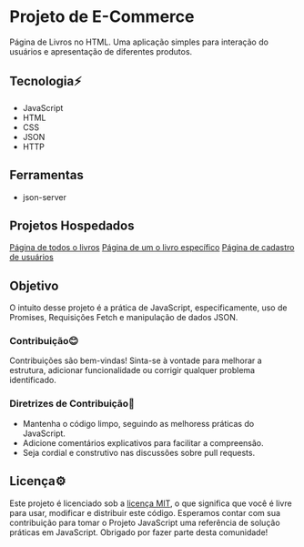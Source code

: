 # Projeto de E-Commerce
 Página de Livros no HTML. Uma aplicação simples para interação do usuários e apresentação de diferentes produtos.

## Tecnologia⚡
* JavaScript
* HTML
* CSS
* JSON
* HTTP

## Ferramentas 
* json-server

## Projetos Hospedados
[Página de todos o livros](https://gustx21.github.io/E-Commerce/principal/livros.html)
[Página de um o livro específico](https://gustx21.github.io/E-Commerce/secundario/livro.html)
[Página de cadastro de usuários](https://gustx21.github.io/E-Commerce/terciario/cadastro.html)

## Objetivo
 O intuito desse projeto é a prática de JavaScript, especificamente, uso de Promises, Requisições Fetch e manipulação de dados JSON.

### Contribuição😊
 Contribuições são bem-vindas! Sinta-se à vontade para melhorar a estrutura, adicionar funcionalidade ou corrigir qualquer problema identificado.

### Diretrizes de Contribuição📌
* Mantenha o código limpo, seguindo as melhoress práticas do JavaScript.
* Adicione comentários explicativos para facilitar a compreensão.
* Seja cordial e construtivo nas discussões sobre pull requests.

## Licença⚙️
 Este projeto é licenciado sob a [licença MIT](LICENSA), o que significa que você é livre para usar, modificar e distribuir este código.
 Esperamos contar com sua contribuição para tomar o Projeto JavaScript uma referência de solução práticas em JavaScript. Obrigado por fazer parte desta comunidade!